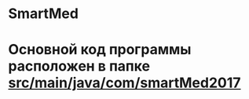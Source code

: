 # SmartMed

<h1>Основной код программы расположен в папке <a href=https://github.com/vladyour/SmartMed/tree/master/src/main/java/com/smartMed2017>src/main/java/com/smartMed2017</a></h1>
